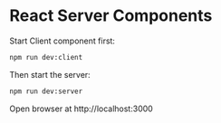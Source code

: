# React Server Components

Start Client component first:

```bash
npm run dev:client
```

Then start the server:

```bash
npm run dev:server
```

Open browser at http://localhost:3000
